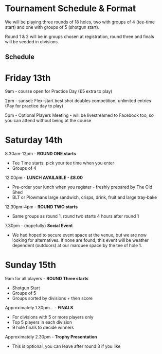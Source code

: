 # Tournament Schedule & Format

We will be playing three rounds of 18 holes, two with groups of 4 (tee-time start) and one with groups of 5 (shotgun start). 

Round 1 & 2 will be in groups chosen at registration, round three and finals will be seeded in divisions.

## Schedule

# Friday 13th

9am - course open for Practice Day (£5 extra to play)

2pm - sunset:  Flex-start best shot doubles competition, unlimited entries (Pay for practice day to play)

5pm - Optional Players Meeting - will be livestreamed to Facebook too, so you can attend without being at the course

# Saturday 14th

8.30am-12pm - **ROUND ONE starts**

- Tee Time starts, pick your tee time when you enter
- Groups of 4

12:00pm - **LUNCH AVAILABLE - £8.00**

- Pre-order your lunch when you register - freshly prepared by The Old Shed
- BLT or Plowmans large sandwich, crisps, drink, fruit and large tray-bake

12.30pm-4pm - **ROUND TWO starts**

- Same groups as round 1, round two starts 4 hours after round 1

7.30pm - (hopefully) **Social Event**

- We had hoped to secure event space at the venue, but we are now looking for alternatives. If none are found, this event will be weather dependent (outdoors) at our marquee space by the tee of hole 1.

# Sunday 15th

9am for all players - **ROUND Three starts**

- Shotgun Start
- Groups of 5
- Groups sorted by divisions + then score

Approximately 1.30pm... - **FINALS**

- For divisions with 5 or more players only
- Top 5 players in each division
- 9 hole finals to decide winners

Approximately 2.30pm - **Trophy Presentation**

- This is optional, you can leave after round 3 if you like